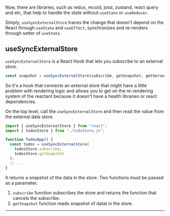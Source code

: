 Now, there are libraries, such as redux, recoid, jotai, zustand, react query and etc, that help to handle the state without `useState` or `useReducer`.

Simply, `useSyncExternalStore` traces the change that doesn't depend on the React through `useState` and `useEffect`, synchronizes and re-renders through setter of `useState`.

## useSyncExternalStore

`useSyncExternalStore` is a React Hook that lets you subscribe to an external store.

```js
const snapshot = useSyncExternalStore(subscribe, getSnapshot, getServerSnapshot?);
```

So it's a hook that connects an external store that might have a little problem with rendering logic and allows you to get on the re-rendering system of the reactant because it doesn't have a health libraries or react dependencies.

On the top level, call the `useSyncExternalStore` and then read the value from the external data store.

```js
import { useSyncExternalStore } from "react";
import { todosStore } from "./todoStore.js";

function TodosApp() {
  const todos = useSyncExternalStore(
    todosStore.subscribe,
    todosStore.getSnapshot
  );
  // ...
}
```

It returns a snapshot of the data in the store. Two functions must be passed as a parameter.

1. `subscribe` function subscribes the store and returns the function that cancels the subscribe.
2. `getSnapshot` function reads snapshot of datat in the store.

---

[](https://react.dev/reference/react/useSyncExternalStore)

[](https://junghyeonsu.com/posts/react-use-sync-external-store/)
